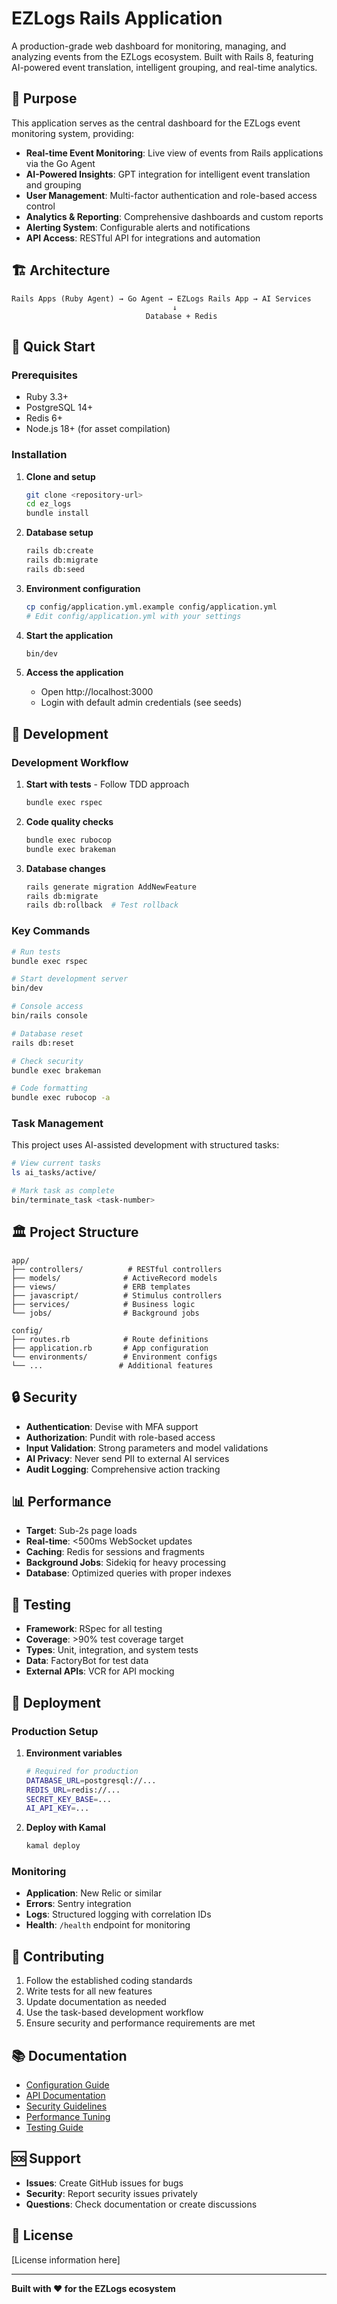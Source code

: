 # EZLogs Rails Application

A production-grade web dashboard for monitoring, managing, and analyzing events from the EZLogs ecosystem. Built with Rails 8, featuring AI-powered event translation, intelligent grouping, and real-time analytics.

## 🎯 Purpose

This application serves as the central dashboard for the EZLogs event monitoring system, providing:

- **Real-time Event Monitoring**: Live view of events from Rails applications via the Go Agent
- **AI-Powered Insights**: GPT integration for intelligent event translation and grouping
- **User Management**: Multi-factor authentication and role-based access control
- **Analytics & Reporting**: Comprehensive dashboards and custom reports
- **Alerting System**: Configurable alerts and notifications
- **API Access**: RESTful API for integrations and automation

## 🏗️ Architecture

```
Rails Apps (Ruby Agent) → Go Agent → EZLogs Rails App → AI Services
                                    ↓
                              Database + Redis
```

## 🚀 Quick Start

### Prerequisites

- Ruby 3.3+
- PostgreSQL 14+
- Redis 6+
- Node.js 18+ (for asset compilation)

### Installation

1. **Clone and setup**
   ```bash
   git clone <repository-url>
   cd ez_logs
   bundle install
   ```

2. **Database setup**
   ```bash
   rails db:create
   rails db:migrate
   rails db:seed
   ```

3. **Environment configuration**
   ```bash
   cp config/application.yml.example config/application.yml
   # Edit config/application.yml with your settings
   ```

4. **Start the application**
   ```bash
   bin/dev
   ```

5. **Access the application**
   - Open http://localhost:3000
   - Login with default admin credentials (see seeds)

## 🔧 Development

### Development Workflow

1. **Start with tests** - Follow TDD approach
   ```bash
   bundle exec rspec
   ```

2. **Code quality checks**
   ```bash
   bundle exec rubocop
   bundle exec brakeman
   ```

3. **Database changes**
   ```bash
   rails generate migration AddNewFeature
   rails db:migrate
   rails db:rollback  # Test rollback
   ```

### Key Commands

```bash
# Run tests
bundle exec rspec

# Start development server
bin/dev

# Console access
bin/rails console

# Database reset
rails db:reset

# Check security
bundle exec brakeman

# Code formatting
bundle exec rubocop -a
```

### Task Management

This project uses AI-assisted development with structured tasks:

```bash
# View current tasks
ls ai_tasks/active/

# Mark task as complete
bin/terminate_task <task-number>
```

## 🏛️ Project Structure

```
app/
├── controllers/          # RESTful controllers
├── models/              # ActiveRecord models
├── views/               # ERB templates
├── javascript/          # Stimulus controllers
├── services/            # Business logic
└── jobs/                # Background jobs

config/
├── routes.rb            # Route definitions
├── application.rb       # App configuration
└── environments/        # Environment configs
└── ...                 # Additional features
```

## 🔒 Security

- **Authentication**: Devise with MFA support
- **Authorization**: Pundit with role-based access
- **Input Validation**: Strong parameters and model validations
- **AI Privacy**: Never send PII to external AI services
- **Audit Logging**: Comprehensive action tracking

## 📊 Performance

- **Target**: Sub-2s page loads
- **Real-time**: <500ms WebSocket updates
- **Caching**: Redis for sessions and fragments
- **Background Jobs**: Sidekiq for heavy processing
- **Database**: Optimized queries with proper indexes

## 🧪 Testing

- **Framework**: RSpec for all testing
- **Coverage**: >90% test coverage target
- **Types**: Unit, integration, and system tests
- **Data**: FactoryBot for test data
- **External APIs**: VCR for API mocking

## 🚀 Deployment

### Production Setup

1. **Environment variables**
   ```bash
   # Required for production
   DATABASE_URL=postgresql://...
   REDIS_URL=redis://...
   SECRET_KEY_BASE=...
   AI_API_KEY=...
   ```

2. **Deploy with Kamal**
   ```bash
   kamal deploy
   ```

### Monitoring

- **Application**: New Relic or similar
- **Errors**: Sentry integration
- **Logs**: Structured logging with correlation IDs
- **Health**: `/health` endpoint for monitoring

## 🤝 Contributing

1. Follow the established coding standards
2. Write tests for all new features
3. Update documentation as needed
4. Use the task-based development workflow
5. Ensure security and performance requirements are met

## 📚 Documentation

- [Configuration Guide](docs/configuration.md)
- [API Documentation](docs/api.md)
- [Security Guidelines](docs/security.md)
- [Performance Tuning](docs/performance.md)
- [Testing Guide](docs/testing.md)

## 🆘 Support

- **Issues**: Create GitHub issues for bugs
- **Security**: Report security issues privately
- **Questions**: Check documentation or create discussions

## 📄 License

[License information here]

---

**Built with ❤️ for the EZLogs ecosystem**
